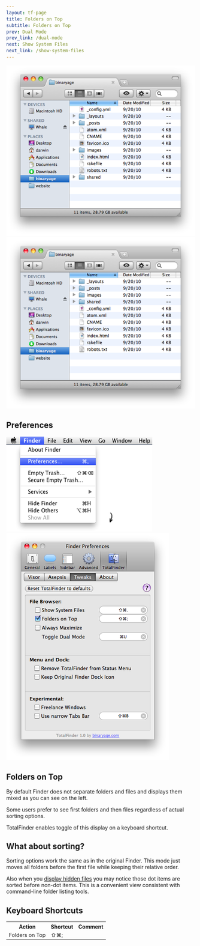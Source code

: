 ```yaml
---
layout: tf-page
title: Folders on Top
subtitle: Folders on Top
prev: Dual Mode
prev_link: /dual-mode
next: Show System Files
next_link: /show-system-files
---
```


<img src="/images/folders-on-top-disabled.png" class="doc-image1">
<img src="/images/folders-on-top-enabled.png" class="doc-image2">

<div class="doc-side">
    <h2>Preferences</h2>
    <img src="/images/preferences-menu.png" class="doc-pref-menu">
    <img src="/images/pref-tweaks.png" class="doc-pref">
</div>

## Folders on Top

By default Finder does not separate folders and files and displays them mixed as you can see on the left.

Some users prefer to see first folders and then files regardless of actual sorting options. 

TotalFinder enables toggle of this display on a keyboard shortcut.

## What about sorting?

Sorting options work the same as in the original Finder. This mode just moves all folders before the first file while keeping their relative order.

Also when you [display hidden files](/show-system-files) you may notice those dot items are sorted before non-dot items. This is a convenient view consistent with command-line folder listing tools.

## Keyboard Shortcuts

<div class="keyboard-shortcuts">
    <table border="0" cellspacing="0" cellpadding="0">
        <tr><th>Action</th><th>Shortcut</th><th>Comment</th></tr>
        <tr><td>Folders on Top</td><td>⇧⌘;</td><td></td></tr>
    </table>
</div>

